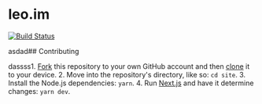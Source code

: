 # leo.im

[![Build Status](https://circleci.com/gh/leo/site.svg?&style=shield)](https://circleci.com/gh/leo/site)

asdad## Contributing

dassss1. [Fork](https://help.github.com/articles/fork-a-repo) this repository to your own GitHub account and then [clone](https://help.github.com/articles/cloning-a-repository) it to your device.
2. Move into the repository's directory, like so: `cd site`.
3. Install the Node.js dependencies: `yarn`.
4. Run [Next.js](https://github.com/zeit/next.js) and have it determine changes: `yarn dev`.
